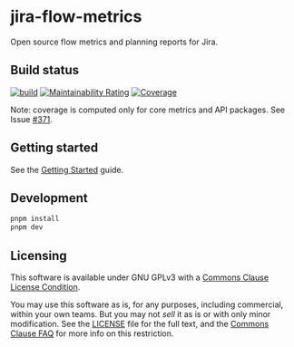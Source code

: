 # jira-flow-metrics
Open source flow metrics and planning reports for Jira.

## Build status

[![build](https://github.com/agileplanning-io/jira-flow-metrics/actions/workflows/build.yml/badge.svg?query=branch%3Amain)](https://github.com/agileplanning-io/jira-flow-metrics/actions/workflows/build.yml?query=branch%3Amain)
[![Maintainability Rating](https://sonarcloud.io/api/project_badges/measure?project=agileplanning-io_jira-flow-metrics&metric=sqale_rating)](https://sonarcloud.io/summary/new_code?id=agileplanning-io_jira-flow-metrics)
[![Coverage](https://sonarcloud.io/api/project_badges/measure?project=agileplanning-io_jira-flow-metrics&metric=coverage)](https://sonarcloud.io/summary/new_code?id=agileplanning-io_jira-flow-metrics)

Note: coverage is computed only for core metrics and API packages. See Issue [#371](https://github.com/agileplanning-io/jira-flow-metrics/issues/371).

## Getting started

See the [Getting Started](https://metrics.agileplanning.io/docs/guides/getting-started/) guide.

## Development

```bash
pnpm install
pnpm dev
```

## Licensing

This software is available under GNU GPLv3 with a [Commons Clause License Condition](https://commonsclause.com/).

You may use this software as is, for any purposes, including commercial, within your own teams. But you may not _sell_ it as is or with only minor modification. See the [LICENSE](https://github.com/agileplanning-io/jira-flow-metrics/blob/main/LICENSE) file for the full text, and the [Commons Clause FAQ](https://commonsclause.com/#faq) for more info on this restriction.
